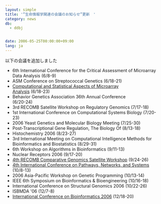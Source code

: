 ```yaml
---
layout: simple
title: '”生命情報学関連の会議のお知らせ”更新　'
category: news
db:
  - ddbj


date: 2006-05-25T00:00:00+09:00
lang: ja
---
```


以下の会議を追加しました

<ul>
    <li>6th International Conference for the Critical Assessment of Microarray Data Analysis (6/8-9)</li>
    <li>ASM Conference on Streptococcal Genetics (6/18-21)</li>
    <li><a href="http://www.economia.unimi.it/marray/2006/" target="_blank">Computational and Statistical Aspects of Microarray<br>Analysis</a> (6/18-23)</li>
    <li>Behavior Genetics Association 36th Annual Conference<br>(6/20-24)</li>
    <li>3rd RECOMB Satellite Workshop on Regulatory Genomics (7/17-18)</li>
    <li>1st International Conference on Computational Systems Biology (7/20-23)</li>
    <li>2006 Yeast Genetics and Molecular Biology Meeting (7/25-30)</li>
    <li>Post-Transcriptional Gene Regulation, The Biology Of (8/13-18)</li>
    <li>Histochemistry 2006 (8/23-27)</li>
    <li>3rd International Meeting on Computational Intelligence Methods for Bioinformatics and Biostatistics (8/29-31)</li>
    <li>6th Workshop on Algorithms in Bioinformatics (9/11-13)</li>
    <li>Nuclear Receptors 2006 (9/17-20)</li>
    <li><a href="http://www.crm.umontreal.ca/Genomics06/index_e.html" target="_blank">4th RECOMB Comparative Genomics Satellite Workshop</a> (9/24-26)</li>
    <li><a href="http://www.aegeanconferences.org/" target="_blank">4th International Conference on Pathways, Networks, and Systems</a> (10/8-13)</li>
    <li>2006 Asia-Pacific Workshop on Genetic Programming (10/13-14)</li>
    <li>IEEE 6th Symposium on Bioinformatics &amp; Bioengineering (10/16-18)</li>
    <li>International Conference on Structural Genomics 2006 (10/22-26)</li>
    <li>ISBMDA '06 (12/7-8)</li>
    <li><a href="http://www.incob2006.in/" target="_blank">International Conference on Bioinformatics 2006</a> (12/18-20)</li>
</ul>
